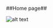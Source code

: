 ##Home page##

![alt text](https://github.com/[username]/[reponame]/blob/[branch]/use/d1.png?raw=true)
